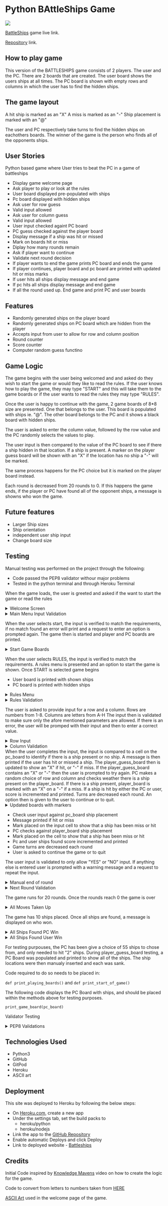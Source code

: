 # Python BAttleShips Game
<img src="./README-images/batl-responsive.png">

[BattleShips](https://pp3-battleships-game.herokuapp.com/) game live link.

[Repository](https://github.com/NowickiLukasz/pp3_battleships) link. 

## How to play game

This version of the BATTLESHIPS game consists of 2 players. The user and the PC.
There are 2 boards that are created. The user board shows the users ships at all times. The PC board is shown with empty rows and columns in which the user has to find the hidden ships.

## The game layout

A hit ship is marked as an "X"
A miss is marked as an "-"
Ship placement is marked with an "@"

The user and PC respectively take turns to find the hidden ships on eachothers boards.
The winner of the game is the person who finds all of the opponents ships.

## User Stories

Python based game where User tries to beat the PC in a game of battleships

- Display game welcome page
- Ask player to play or look at the rules
- User board displayed pre-populated with ships
- Pc board displayed with hidden ships
- Ask user for row guess
- Valid input allowed
- Ask user for column guess
- Valid input allowed
- User input checked againt PC board
- PC guess checked against the player board
- Display message if a ship was hit or missed
- Mark on boards hit or miss
- Diplay how many rounds remain
- Ask if player want to continue
- Validate next round decision
- If player wants to end the game prints PC board and ends the game
- If player continues, player board and pc board are printed with updated hit or miss marks
- If user hits all ships display message and end game
- If pc hits all ships display message and end game
- If all the round used up. End game and print PC and user boards

## Features

- Randomly generated ships on the player board
- Randomly generated ships on PC board which are hidden from the player
- Accepts input from user to allow for row and column position
- Round counter
- Score counter
- Computer random guess functino

## Game Logic

The game begins with the user being welcomed and and asked do they wish to start the game or would they like to read the rules.
If the user knows how to play the game, they may type "START" and this will take them to the game boards or if the user wants to read the rules they may type "RULES".

Once the user is happy to continue with the game, 2 game boards of 8*8 size are presented. One that belongs to the user. This board is populated with ships ie. "@". 
The other board belongs to the PC and it shows a black board with hidden ships.

The user is asked to enter the column value, followed by the row value and the PC randomly selects the values to play.

The user input is then compared to the value of the PC board to see if there a ship hidden in that location. If a ship is present. A marker on the player guess board will be shown with an "X" if the location has no ship a "-" will be marked.

The same process happens for the PC choice but it is marked on the player board instead.

Each round is decreased from 20 rounds to 0. If this happens the game ends, if the player or PC have found all of the opponent ships, a message is showns who won the game. 

## Future features

- Larger Ship sizes
- Ship orientation
- independent user ship input
- Change board size

## Testing

Manual testing was performed on the project through the following:

- Code passed the PEP8 validator withour major problems
- Tested in the python terminal and through Heroku Terminal

When the game loads, the user is greeted and asked if the want to start the game or read the rules
<details>
    <summary>Welcome Screen</summary>
    <img src="./README-images/batl-welcome.png">
</details>

<details>
    <summary>Main Menu Input Validation</summary>
    <img src="./README-images/batl-menu-validation.png">
</details>

When the user selects start, the input is verified to match the requirements, if no match found an error will print and a request to enter an option is prompted again.
The game then is started and player and PC boards are printed.

<details>
    <summary>Start Game Boards</summary>
    <img src="./README-images/batl-start-boards.png">
</details>

When the user selects RULES, the input is verified to match the requirements. A rules menu is presented and an option to start the game is shown.
Once START is selected game begins

- User board is printed with shown ships
- PC board is printed with hidden ships

<details>
    <summary>Rules Menu</summary>
    <img src="./README-images/batl-rules.png">
</details>

<details>
    <summary>Rules Validation</summary>
    <img src="./README-images/batl-rules-validation.png">
</details>

The user is asked to provide input for a row and a column.
Rows are numbers from 1-8.
Columns are letters from A-H
The input then is validated to make sure only the afore mentioned parameters are allowed.
If there is an error, the user will be promped with their input and then to enter a correct value.

<details>
    <summary>Row Input</summary>
    <img src="./README-images/batl-row-input-validation.png">
</details>

<details>
    <summary>Column Validation</summary>
    <img src="./README-images/batl-column-input-validation.png">
</details>
When the user completes the input, the input is compared to a cell on the pc_board to identify if there is a ship present or no ship. A message is then printed if the user has hit or missed a ship.
The player_guess_board then is updated to show an "X" if hit, or "-" if miss.
If the player_guess_board contains an "X" or "-" then the user is prompted to try again.
PC makes a random choice of row and column and checks weather there is a ship present on the player_board. If there is a ship present, player_board is marked with an "X" on a "-" if a miss.
If a ship is hit by either the PC or user, score is incremented and printed.
Turns are decreased each round.
An option then is given to the user to continue or to quit.

<details>
    <summary>Updated boards with markers</summary>
    <img src="./README-images/batl-hit-miss-boards.png">
</details>

- Check user input against pc_board ship placement
- Message printed if hit or miss
- Mark placed on the input cell to show that a ship has been miss or hit
- PC checks against player_board ship placement
- Mark placed on the cell to show that a ship has been miss or hit
- Pc and user ships found score incremented and printed
- Game turns are decreased each round
- User is asked to continue the game or to quit

The user input is validated to only allow "YES" or "NO" input. If anything else is entered user is prompted with a warning message and a request to repeat the input.

<details>
    <summary>Manual end of round</summary>
    <img src="./README-images/batl-end-round.png">
</details>

<details>
    <summary>Next Round Validation</summary>
    <img src="./README-images/batl-next-round-validation.png">
</details>

The game runs for 20 rounds. Once the rounds reach 0 the game is over

<details>
    <summary>All Moves Taken Up</summary>
    <img src="./README-images/batl-game-over.png">
</details>

The game has 10 ships placed. Once all ships are found, a message is displayed on who won.

<details>
    <summary>All Ships Found PC Win</summary>
    <img src="./README-images/batl-pc-won.png">
</details>

<details>
    <summary>All Ships Found User Win</summary>
    <img src="./README-images/batl-user-win.png">
</details>

For testing purpouses, the PC has been give a choice of 55 ships to chose from, and only needed to hit "2" ships.
During player_guess_board testing, a PC Board was populated and printed to show all of the ships. The ship locations were then manualy inserted and each was sank.

Code required to do so needs to be placed in:

`def print_playing_boards()` and `def print_start_of_game()`

The following code displays the PC Board with ships, and should be placed within the methods above for testing purposes.

`print_game_board(pc_board)`

Validator Testing

<details>
    <summary>PEP8 Validations</summary>
    <img src="./README-images/batl-pep8.png">
</details>

## Technologies Used

- Python3
- GitHub
- GitPod
- Heroku
- ASCII art

## Deployment

This site was deployed to Heroku by following the below steps:

- On [Heroku.com](), create a new app
- Under the settings tab, set the build packs to
    - heroku/python
    - heroku/nodejs
- Link the app to the [GitHub Repository](https://github.com/NowickiLukasz/pp3_battleships)
- Enable automatic Deploys and click Deploy
- Link to deployed website - [Battleships](https://pp3-battleships-game.herokuapp.com/)


## Credits

Initial Code inspired by [Knowledge Mavens](https://www.youtube.com/watch?v=tF1WRCrd_HQ&ab_channel=KnowledgeMavens) video on how to create the logic for the game.

Code to convert from letters to numbers taken from [HERE](https://github.com/dmoisset/battleship-dojo)

[ASCII Art](https://ascii.co.uk/art/battleship) used in the welcome page of the game.